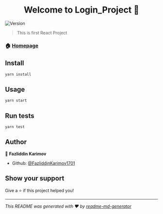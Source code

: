 <h1 align="center">Welcome to Login_Project 👋</h1>
<p>
  <img alt="Version" src="https://img.shields.io/badge/version-0.1.0-blue.svg?cacheSeconds=2592000" />
</p>

> This is first React Project

### 🏠 [Homepage](devbooks.uz)

## Install

```sh
yarn install
```

## Usage

```sh
yarn start
```

## Run tests

```sh
yarn test
```

## Author

👤 **Fazliddin Karimov**

* Github: [@FazliddinKarimov1701](https://github.com/FazliddinKarimov1701)

## Show your support

Give a ⭐️ if this project helped you!

***
_This README was generated with ❤️ by [readme-md-generator](https://github.com/kefranabg/readme-md-generator)_